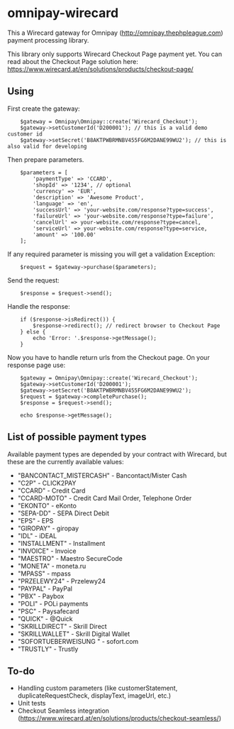 # omnipay-wirecard
This a Wirecard gateway for Omnipay (http://omnipay.thephpleague.com) payment processing library.

This library only supports Wirecard Checkout Page payment yet. You can read about the Checkout Page solution here:
https://www.wirecard.at/en/solutions/products/checkout-page/

## Using

First create the gateway:

        $gateway = Omnipay\Omnipay::create('Wirecard_Checkout');
        $gateway->setCustomerId('D200001'); // this is a valid demo customer id
        $gateway->setSecret('B8AKTPWBRMNBV455FG6M2DANE99WU2'); // this is also valid for developing

Then prepare parameters.

        $parameters = [
            'paymentType' => 'CCARD',
            'shopId' => '1234', // optional
            'currency' => 'EUR',
            'description' => 'Awesome Product',
            'language' => 'en',
            'successUrl' => 'your-website.com/response?type=success',
            'failureUrl' => 'your-website.com/response?type=failure',
            'cancelUrl' => your-website.com/response?type=cancel,
            'serviceUrl' => your-website.com/response?type=service,
            'amount' => '100.00'
        ];

If any required parameter is missing you will get a validation Exception:

        $request = $gateway->purchase($parameters);

Send the request:

        $response = $request->send();

Handle the response:

        if ($response->isRedirect()) {
            $response->redirect(); // redirect browser to Checkout Page
        } else {
            echo 'Error: '.$response->getMessage();
        }

Now you have to handle return urls from the Checkout page. On your response page use:

        $gateway = Omnipay\Omnipay::create('Wirecard_Checkout');
        $gateway->setCustomerId('D200001');
        $gateway->setSecret('B8AKTPWBRMNBV455FG6M2DANE99WU2');
        $request = $gateway->completePurchase();
        $response = $request->send();

        echo $response->getMessage();


## List of possible payment types

Available payment types are depended by your contract with Wirecard, but these are the currently available values:

- "BANCONTACT_MISTERCASH" - Bancontact/Mister Cash
- "C2P" - CLICK2PAY
- "CCARD" - Credit Card
- "CCARD-MOTO" - Credit Card Mail Order, Telephone Order
- "EKONTO" - eKonto
- "SEPA-DD" - SEPA Direct Debit
- "EPS" - EPS
- "GIROPAY" - giropay
- "IDL" - iDEAL
- "INSTALLMENT" - Installment
- "INVOICE" - Invoice
- "MAESTRO" - Maestro SecureCode
- "MONETA" - moneta.ru
- "MPASS" - mpass
- "PRZELEWY24" - Przelewy24
- "PAYPAL" - PayPal
- "PBX" - Paybox
- "POLI" - POLi payments
- "PSC" - Paysafecard
- "QUICK" - @Quick
- "SKRILLDIRECT" - Skrill Direct
- "SKRILLWALLET" - Skrill Digital Wallet
- "SOFORTUEBERWEISUNG " - sofort.com
- "TRUSTLY" - Trustly

## To-do
- Handling custom parameters (like customerStatement, duplicateRequestCheck, displayText, imageUrl, etc.)
- Unit tests
- Checkout Seamless integration (https://www.wirecard.at/en/solutions/products/checkout-seamless/)